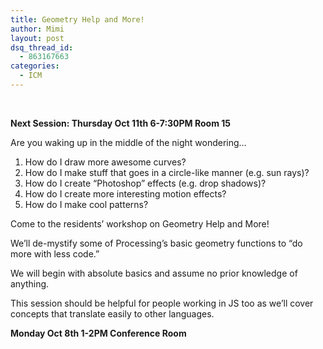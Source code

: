```yaml
---
title: Geometry Help and More!
author: Mimi
layout: post
dsq_thread_id:
  - 863167663
categories:
  - ICM
---
```

<p><script src="//ajax.googleapis.com/ajax/libs/jquery/1.8.0/jquery.min.js" type="text/javascript"></script><br />
<script type="application/javascript">
var apiKey = "c6af2d1bcf1086db7e38a6db5ab8df0d:8:56988301"; 
//var baseURL = "http://api.nytimes.com/svc/search/v2/article.jsonp";
var baseURL = "http://api.nytimes.com/svc/books/v2/lists/hardcover-fiction.jsonp";
var queryURL = baseURL + "?query=outer+space&#038;begin_date=19850101&#038;end_date=19860101&#038;api-key=" + apiKey;
$.getJSON(queryURL, function(data) {
  console.log(data);
});
</script></p>
<p><strong>Next Session: Thursday Oct 11th 6-7:30PM Room 15</strong></p>
<p>Are you waking up in the middle of the night wondering&#8230;</p>
<ol>
<li>How do I draw more awesome curves?</li>
<li>How do I make stuff that goes in a circle-like manner (e.g. sun rays)?</li>
<li>How do I create &#8220;Photoshop&#8221; effects (e.g. drop shadows)?</li>
<li>How do I create more interesting motion effects?</li>
<li>How do I make cool patterns?</li>
</ol>
<p>Come to the residents&#8217; workshop on Geometry Help and More!</p>
<p><script type="application/processing">
float anchor1X, anchor1Y, anchor2X, anchor2Y;
float control1X, control1Y, control2X, control2Y;
float t, factor;
void setup() {
  size(600, 400);

  anchor1X = width/2;
  anchor1Y = height/3;
  anchor2X = width/2;
  anchor2Y = height/3;

  control1X = width/2;
  control1Y = height/3;
  control2X = width/2;
  control2Y = height/3;

  factor = 1;
}

void draw() {
  background(255);
  t+=.01;
  //factor += cos(t)*.1;
  anchor1X += cos(t*2)*factor*.5;
  anchor1Y += sin(t*33)*factor*.2;
  anchor2X += cos(t*.33)*factor*.5;
  anchor2Y += sin(t*.5)*factor*.67;

  control1X += cos(t*.67)*factor*.33;
  control1Y += sin(t*.33)*factor*.2;
  control2X += cos(t*2)*factor*.2;
  control2Y += sin(t*.33)*factor*.5;

  noFill();
  stroke(0);
  strokeWeight(50);
  bezier(anchor1X, anchor1Y, control1X, control1Y, control2X, control2Y, anchor2X, anchor2Y);

  noStroke();
  fill(255, 0, 0);
  ellipse(anchor1X, anchor1Y, 10, 10);
  ellipse(anchor2X, anchor2Y, 10, 10);

  fill(0, 0, 255);
  ellipse(control1X, control1Y, 10, 10);
  ellipse(control2X, control2Y, 10, 10);

  stroke(200);
  strokeWeight(1);
  line(anchor1X, anchor1Y, control1X, control1Y);
  line(anchor2X, anchor2Y, control2X, control2Y);
}
</script></p>
<p>We&#8217;ll de-mystify some of Processing&#8217;s basic geometry functions to &#8220;do more with less code.&#8221;</p>
<p>We will begin with absolute basics and assume no prior knowledge of anything.</p>
<p>This session should be helpful for people working in JS too as we&#8217;ll cover concepts that translate easily to other languages.</p>
<p><strong>Monday Oct 8th 1-2PM Conference Room</strong></p>
